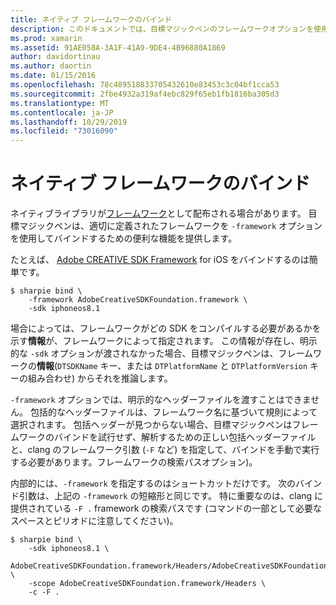 ```yaml
---
title: ネイティブ フレームワークのバインド
description: このドキュメントでは、目標マジックペンのフレームワークオプションを使用して、フレームワークとして配布されるライブラリへのバインドを作成する方法について説明します。
ms.prod: xamarin
ms.assetid: 91AE058A-3A1F-41A9-9DE4-4B96880A1869
author: davidortinau
ms.author: daortin
ms.date: 01/15/2016
ms.openlocfilehash: 78c489518833705432610e83453c3c04bf1cca53
ms.sourcegitcommit: 2fbe4932a319af4ebc829f65eb1fb1816ba305d3
ms.translationtype: MT
ms.contentlocale: ja-JP
ms.lasthandoff: 10/29/2019
ms.locfileid: "73016090"
---
```

# <a name="binding-native-frameworks"></a>ネイティブ フレームワークのバインド

ネイティブライブラリが[フレームワーク](https://developer.apple.com/library/mac/documentation/MacOSX/Conceptual/BPFrameworks/Concepts/WhatAreFrameworks.html)として配布される場合があります。 目標マジックペンは、適切に定義されたフレームワークを `-framework` オプションを使用してバインドするための便利な機能を提供します。

たとえば、 [Adobe CREATIVE SDK Framework](https://creativesdk.adobe.com/downloads.html) for iOS をバインドするのは簡単です。

```
$ sharpie bind \
    -framework AdobeCreativeSDKFoundation.framework \
    -sdk iphoneos8.1
```

場合によっては、フレームワークがどの SDK をコンパイルする必要があるかを示す**情報**が、フレームワークによって指定されます。 この情報が存在し、明示的な `-sdk` オプションが渡されなかった場合、目標マジックペンは、フレームワークの**情報**(`DTSDKName` キー、または `DTPlatformName` と `DTPlatformVersion` キーの組み合わせ) からそれを推論します。

`-framework` オプションでは、明示的なヘッダーファイルを渡すことはできません。 包括的なヘッダーファイルは、フレームワーク名に基づいて規則によって選択されます。 包括ヘッダーが見つからない場合、目標マジックペンはフレームワークのバインドを試行せず、解析するための正しい包括ヘッダーファイルと、clang のフレームワーク引数 (`-F` など) を指定して、バインドを手動で実行する必要があります。フレームワークの検索パスオプション)。

内部的には、`-framework` を指定するのはショートカットだけです。 次のバインド引数は、上記の `-framework` の短縮形と同じです。
特に重要なのは、clang に提供されている `-F .` framework の検索パスです (コマンドの一部として必要なスペースとピリオドに注意してください)。

```
$ sharpie bind \
    -sdk iphoneos8.1 \
    AdobeCreativeSDKFoundation.framework/Headers/AdobeCreativeSDKFoundation.h \
    -scope AdobeCreativeSDKFoundation.framework/Headers \
    -c -F .
```
